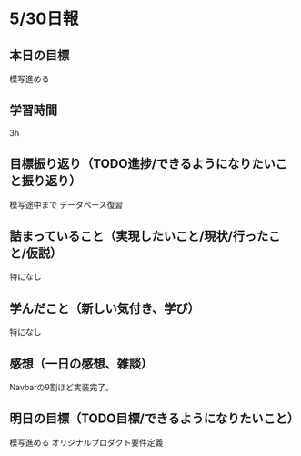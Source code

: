 # 5/30日報
## 本日の目標
模写進める
## 学習時間
3h
## 目標振り返り（TODO進捗/できるようになりたいこと振り返り）
模写途中まで
データベース復習
## 詰まっていること（実現したいこと/現状/行ったこと/仮説）
特になし
## 学んだこと（新しい気付き、学び）
特になし
## 感想（一日の感想、雑談）
Navbarの9割ほど実装完了。
## 明日の目標（TODO目標/できるようになりたいこと）
模写進める
オリジナルプロダクト要件定義
